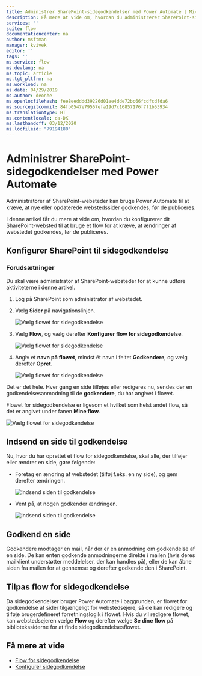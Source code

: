```yaml
---
title: Administrer SharePoint-sidegodkendelser med Power Automate | Microsoft Docs
description: Få mere at vide om, hvordan du administrerer SharePoint-sidegodkendelser med Power Automate.
services: ''
suite: flow
documentationcenter: na
author: msftman
manager: kvivek
editor: ''
tags: ''
ms.service: flow
ms.devlang: na
ms.topic: article
ms.tgt_pltfrm: na
ms.workload: na
ms.date: 04/29/2019
ms.author: deonhe
ms.openlocfilehash: fee8eedddd39226d01ee4dde72bc66fcdfcdfda6
ms.sourcegitcommit: 84fb0547e79567efa19d7c16857176f7f1b53934
ms.translationtype: HT
ms.contentlocale: da-DK
ms.lasthandoff: 03/12/2020
ms.locfileid: "79194180"
---
```

# <a name="manage-sharepoint-page-approvals-with-power-automate"></a>Administrer SharePoint-sidegodkendelser med Power Automate


Administratorer af SharePoint-websteder kan bruge Power Automate til at kræve, at nye eller opdaterede webstedssider godkendes, før de publiceres.

I denne artikel får du mere at vide om, hvordan du konfigurerer dit SharePoint-websted til at bruge et flow for at kræve, at ændringer af webstedet godkendes, før de publiceres.

## <a name="configure-sharepoint-for-page-approvals"></a>Konfigurer SharePoint til sidegodkendelse

### <a name="prerequisites"></a>Forudsætninger 

Du skal være administrator af SharePoint-websteder for at kunne udføre aktiviteterne i denne artikel.

1. Log på SharePoint som administrator af webstedet.
1. Vælg **Sider** på navigationslinjen.

    ![Vælg flowet for sidegodkendelse](media/customize-sharepoint-page-approvals/pages.png)

1. Vælg **Flow**, og vælg derefter **Konfigurer flow for sidegodkendelse**.
    
    ![Vælg flowet for sidegodkendelse](media/customize-sharepoint-page-approvals/select-page-approval-flow.png)

1. Angiv et **navn på flowet**, mindst ét navn i feltet **Godkendere**, og vælg derefter **Opret**.
    
    ![Vælg flowet for sidegodkendelse](media/customize-sharepoint-page-approvals/flow-name-approvers-create.png)

Det er det hele. Hver gang en side tilføjes eller redigeres nu, sendes der en godkendelsesanmodning til de **godkendere**, du har angivet i flowet.

Flowet for sidegodkendelse er ligesom et hvilket som helst andet flow, så det er angivet under fanen **Mine flow**.

![Vælg flowet for sidegodkendelse](media/customize-sharepoint-page-approvals/page-approval-flow-success.png)

## <a name="submit-a-page-for-approval"></a>Indsend en side til godkendelse

Nu, hvor du har oprettet et flow for sidegodkendelse, skal alle, der tilføjer eller ændrer en side, gøre følgende:

 - Foretag en ændring af webstedet (tilføj f.eks. en ny side), og gem derefter ændringen.

     ![Indsend siden til godkendelse](media/customize-sharepoint-page-approvals/create-new-page.png)
     
 - Vent på, at nogen godkender ændringen.
    
    ![Indsend siden til godkendelse](media/customize-sharepoint-page-approvals/wait-for-approval.png)
    
## <a name="approve-a-page"></a>Godkend en side

Godkendere modtager en mail, når der er en anmodning om godkendelse af en side. De kan enten godkende anmodningerne direkte i mailen (hvis deres mailklient understøtter meddelelser, der kan handles på), eller de kan åbne siden fra mailen for at gennemse og derefter godkende den i SharePoint.

## <a name="customize-page-approval-flows"></a>Tilpas flow for sidegodkendelse

Da sidegodkendelser bruger Power Automate i baggrunden, er flowet for godkendelse af sider tilgængeligt for webstedsejere, så de kan redigere og tilføje brugerdefineret forretningslogik i flowet. Hvis du vil redigere flowet, kan webstedsejeren vælge **Flow** og derefter vælge **Se dine flow** på bibliotekssiderne for at finde sidegodkendelsesflowet.

## <a name="learn-more"></a>Få mere at vide

- [Flow for sidegodkendelse](https://support.office.com/article/page-approval-flow-a8b2e689-d4a1-4639-8028-333c0ece30d9)
- [Konfigurer sidegodkendelse](https://support.office.com/article/configure-page-approval-14ce6976-a0a7-427b-b4ab-d28d344a5222)
